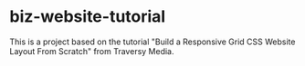 # biz-website-tutorial
This is a project based on the tutorial "Build a Responsive Grid CSS Website Layout From Scratch" from Traversy Media.
